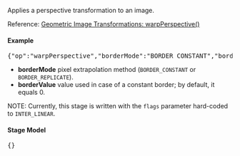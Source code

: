 Applies a perspective transformation to an image.

Reference: [Geometric Image Transformations: warpPerspective()](http://docs.opencv.org/modules/imgproc/doc/geometric_transformations.html#warpperspective)

#### Example
<pre>{"op":"warpPerspective","borderMode":"BORDER_CONSTANT","borderValue":0}</pre>

* **borderMode** pixel extrapolation method (`BORDER_CONSTANT` or `BORDER_REPLICATE`).
* **borderValue** value used in case of a constant border; by default, it equals 0.

NOTE: Currently, this stage is written with the `flags` parameter hard-coded to `INTER_LINEAR`.

#### Stage Model
<pre>{}</pre>